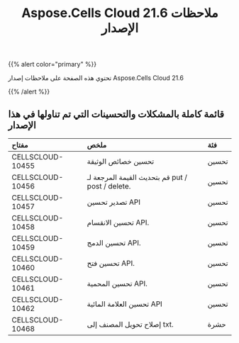 ﻿---
title: Aspose.Cells Cloud 21.6 ملاحظات الإصدار
second_title: Aspose.Cells Cloud Documen
type: docs
url: /ar/aspose-cells-cloud-21-6-release-notes/
description: Aspose.Cells Cloud يدعم Excel لإنشاء وتحويل ودمج وتقسيم وحماية وتشغيل الكائن الداخلي وما إلى ذلك
weight: 66
---
{{% alert color="primary" %}} 

تحتوي هذه الصفحة على ملاحظات إصدار Aspose.Cells Cloud 21.6

{{% /alert %}} 
## **قائمة كاملة بالمشكلات والتحسينات التي تم تناولها في هذا الإصدار**

|**مفتاح**|**ملخص**|**فئة**|
|:- |:- |:- |
|CELLSCLOUD-10455 | تحسين خصائص الوثيقة| تحسين|
|CELLSCLOUD-10456 | قم بتحديث القيمة المرجعة لـ put / post / delete.| تحسين|
|CELLSCLOUD-10457 | تصدير تحسين API| تحسين|
|CELLSCLOUD-10458 | تحسين الانقسام API.| تحسين|
|CELLSCLOUD-10459 | تحسين الدمج API.| تحسين|
|CELLSCLOUD-10460 | تحسين فتح API.| تحسين|
|CELLSCLOUD-10461 | تحسين المحمية API.| تحسين|
|CELLSCLOUD-10462 | تحسين العلامة المائية API| تحسين|
|CELLSCLOUD-10468 |إصلاح تحويل المصنف إلى txt.| حشرة|


